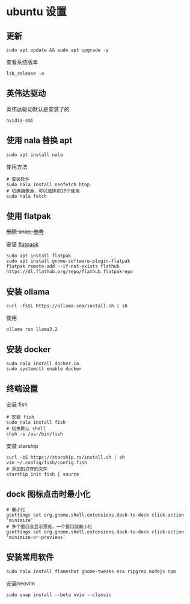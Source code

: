 # ubuntu 设置

## 更新

```shell
sudo apt update && sudo apt upgrade -y
```

查看系统版本

```shell
lsb_release -a
```

## 英伟达驱动

英伟达驱动默认是安装了的

```shell
nvidia-smi
```

## 使用 nala 替换 apt

```shell
sudo apt install nala
```

使用方法

```shell
# 安装软件
sudo nala install neofetch htop
# 切换镜像源，可以选择前10个使用
sudo nala fetch
```

## 使用 flatpak

~~删除 snap, [参考](https://www.youtube.com/redirect?event=video_description&redir_token=QUFFLUhqa0FFSE9yZEY2R1RFWDBjdHBTVTNLSGVoU3FRd3xBQ3Jtc0tsMEFtaUpjbExwcVYtZWktSVc1VFZ6eE5Id3laVmVnT1VnUmthR3AyYl9HLVdzRDMtUzFaLWk1M090cUk5Z2xCUG41MGxqMkc2bThwMmtFRVF1LXV1dFkxbERzRjJiclU0MXp3Znh1YU45MEpBRFRSMA&q=https%3A%2F%2Fkskroyal.com%2Fremove-snap-packages-from-ubuntu%2F&v=vLm2EHIaxOo)~~

安装 [flatpapk](https://flatpak.org/setup/Ubuntu)

```shell
sudo apt install flatpak
sudo apt install gnome-software-plugin-flatpak
flatpak remote-add --if-not-exists flathub https://dl.flathub.org/repo/flathub.flatpakrepo
```

## 安装 ollama

```shell
curl -fsSL https://ollama.com/install.sh | sh
```

使用

```shell
ollama run llama3.2
```

## 安装 docker

```shell
sudo nala install docker.io
sudo systemctl enable docker
```

## 终端设置

安装 fish

```shell
# 安装 fish
sudo nala install fish
# 切换默认 shell
chsh -s /usr/bin/fish
```

安装 starship

```shell
curl -sS https://starship.rs/install.sh | sh
vim ~/.config/fish/config.fish
# 添加到打开的文件
starship init fish | source
```

## dock 图标点击时最小化

```shell
# 最小化
gsettings set org.gnome.shell.extensions.dash-to-dock click-action 'minimize'
# 多个窗口会显示预览，一个窗口就最小化
gsettings set org.gnome.shell.extensions.dash-to-dock click-action 'minimize-or-previews'
```

## 安装常用软件

```shell
sudo nala install flameshot gnome-tweaks eza ripgrep nodejs npm
```

安装neovim

```shell
sudo snap install --beta nvim --classic
```
